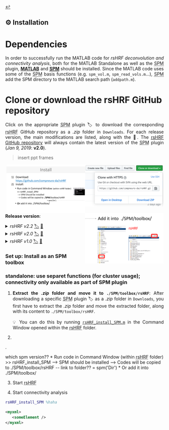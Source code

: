 <a href="https://github.com/compneuro-da/rsHRF/blob/update/README.md#table-of-contents">:leftwards_arrow_with_hook:</a> <br>

⚙️ Installation
----

# Dependencies
<p align="justify">In order to successfully run the MATLAB code for <i>rsHRF deconvolution and connectivity analysis</i>, both for the MATLAB Standalone as well as the <abbr title="Statistical Parametric Mapping">SPM</abbr> plugin, <a href="https://nl.mathworks.com/help/install/"><b>MATLAB</b></a> and <a href="https://www.fil.ion.ucl.ac.uk/spm/software/download/"><abbr title="Statistical Parametric Mapping"><b>SPM</b></abbr></a> should be installed. Since the MATLAB code uses some of the <abbr title="Statistical Parametric Mapping">SPM</abbr> basis functions (e.g. <code>spm_vol.m</code>, <code>spm_read_vols.m</code>...), <abbr title="Statistical Parametric Mapping">SPM</abbr> add the SPM directory to the MATLAB search path (<code>addpath.m</code>).</p>

# Clone or download the rsHRF GitHub repository
<p align="justify">Click on the appropriate <abbr title="statistical parametric mapping">SPM</abbr> plugin <a title="release version">🏷</a> to download the corresponding <abbr title="resting-state hemodynamic response function">rsHRF</abbr> GitHub repository as a <i>.zip</i> folder in <code>Downloads</code>. For each release version, the main modifications are listed, along with the <a title="version history">📅</a>. The <a href="https://github.com/compneuro-da/rsHRF"><abbr title="resting-state hemodynamic response function">rsHRF</abbr> GitHub repository</a> will always contain the latest version of the <abbr title="statistical parametric mapping">SPM</abbr> plugin (<i>Jan 9, 2019</i>: <b>v2.0</b>).</p> 

> insert ppt frames

<img align="right" src="https://github.com/compneuro-da/rsHRF/blob/update/img/download_01.png" alt="Download" width="250"/>
<img align="right" src="https://github.com/compneuro-da/rsHRF/blob/update/img/install_01.png" alt="Download" width="250"/>
<img align="right" src="https://github.com/compneuro-da/rsHRF/blob/update/img/install_02.png" alt="Download" width="250"/>

<b>Release version</b>: 

<details><summary><i>rsHRF v2.2</i> <a href="">🏷</a> <a href="">📅</a></summary>
<br>

```diff
!  Main modifications (M):  
``` 

<!--
* <p align="justify"><b>sFIR</b>: </p>
* <p align="justify"><b>regularization</b>: </p> -->
<br>

</details>

<details><summary><i>rsHRF v2.0</i> <a href="https://github.com/compneuro-da/rsHRF/archive/v2.0.zip">🏷</a> <a href="https://github.com/sofievdbos/rsHRF/wiki/01.-History-and-Development:-MATLAB-(standalone-and-SPM-plugin)#v2.0">📅</a></summary>
<br>

```diff
!  Main modifications (M):  
``` 

<!--
Two types of connectivity analyses have been added to the processing pipeline: 

* <p align="justify"><b>functional connectivity</b>: functional connectivity analyses have been added to the processing pipeline, including the Pearson and Spearman correlation.</p>
* <p align="justify"><b>effective connectivity</b>: effective connectivity analyses have been added to the processing pipeline; more specifically the Pairwise/Conditional/Partially Conditioned Granger causality methods.</p> -->
<br>

</details>

<details><summary><i>rsHRF v1.0</i> <a href="https://github.com/compneuro-da/rsHRF/archive/v1.0.zip">🏷</a> <a href="https://github.com/sofievdbos/rsHRF/wiki/01.-History-and-Development:-MATLAB-(standalone-and-SPM-plugin)#v1.0">📅</a></summary>
<br>

```diff
!  Main modifications (M):  
``` 

* <p align="justify"><b>outlier removal</b>: outliers based on the <abbr title="resting-state hemodynamic response function">rsHRF</abbr> <abbr title="response height">RH</abbr> can be deleted and interpolated accordingly by respectively using <a href="https://github.com/compneuro-da/rsHRF/blob/master/deleteoutliers.m"><code>deleteoutliers.m</code></a> and <a href="https://github.com/compneuro-da/rsHRF/blob/master/inpaint_nans3.m"><code>inpaint_nans3.m</code></a>; the output files will then contain the <abbr title="OutLier ReMoval"><i>Olrm</i></abbr> abbreviation. Outlier removal is only legit when conducting a whole-brain analysis.</p>
* <p align="justify"><b>local peak detection</b>: the parameter used for local peak detection (<code>localK</code>) has been modified with its value depending on the <abbr title="repetition time">TR</abbr>.</p>
* <p align="justify"><b>global parameter modification</b>: some global parameters such as the interpolation method for outlier removal, can be adapted in <a href="https://github.com/compneuro-da/rsHRF/blob/master/wgr_rsHRF_global_para.m"><code>wgr_rsHRF_global_para.m</code></a>.</p>
* <p align="justify"><b><abbr title="resting-state hemodynamic response function">rsHRF</abbr> estimation method</b>: the <abbr title="resting-state hemodynamic response function">rsHRF</abbr> estimation method can be set to either <a href="https://github.com/compneuro-da/rsHRF/blob/master/wgr_rshrf_estimation_canonhrf2dd_par2.m"><abbr title="canonical HRF with its delay and dispersion derivatives"><i>canon2dd</i></abbr></a> or <a href="https://github.com/compneuro-da/rsHRF/blob/master/wgr_rsHRF_FIR.m"><abbr title="smoothed Finite Impulse Response basis functions"><i>(s)FIR</i></abbr></a>.</p>
<br>

</details>

### Set up: Install as an SPM toolbox
### standalone: use separet functions (for cluster usage); connectivity only available as part of SPM plugin 

1. <p align="justify"> <b>Extract the <i>.zip</i> folder and move it to <code>./SPM/toolbox/rsHRF</code></b>: After downloading a specific <abbr title="statistical parametric mapping">SPM</abbr> plugin <a title="release version">🏷</a> as a <i>.zip</i> folder in <code>Downloads</code>, you first have to extract the <i>.zip</i> folder and move the extracted folder, along with its content to <code>./SPM/toolbox/rsHRF</code>. <br><br> 💡 You can do this by running <a href="https://github.com/compneuro-da/rsHRF/blob/master/rsHRF_install_SPM.m" title="rsHRF_install_SPM.m"><code>rsHRF_install_SPM.m</code></a> in the Command Window opened within the <abbr title="resting-state hemodynamic response function">rsHRF</abbr> folder. 

2. 
<!--
1. Extract all
2. to spm tooloxes
3. open matlab
4. in command line
-->

.

which spm version?? 
    * Run code in Command Window (within <abbr title="resting-state hemodynamic response function">rsHRF</abbr> folder)
      >> rsHRF_install_SPM
       --> SPM should be installed
       --> Codes will be copied to ./SPM/toolbox/rsHRF -- link to folder?? 
			             = spm('Dir')
    * Or add it into ./SPM/toolbox/

3. Start <abbr title="resting-state hemodynamic response function">rsHRF</abbr>

4. Start connectivity analysis


```matlab
rsHRF_install_SPM %haha
```

```xml
<myxml>
   <someElement />  
</myxml>
```

